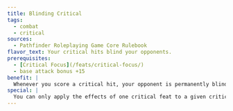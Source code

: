 ```yaml
---
title: Blinding Critical
tags:
  - combat
  - critical
sources:
  - Pathfinder Roleplaying Game Core Rulebook
flavor_text: Your critical hits blind your opponents.
prerequisites:
  - [Critical Focus](/feats/critical-focus/)
  - base attack bonus +15
benefit: |
  Whenever you score a critical hit, your opponent is permanently blinded. A successful Fortitude save reduces this to dazzled for 1d4 rounds. The DC of this Fortitude save is equal to 10 + your base attack bonus. This feat has no effect on creatures that do not rely on eyes for sight or creatures with more than two eyes (although multiple critical hits might cause blindness, at the GM's discretion). Blindness can be cured by *heal, regeneration, remove blindness, *or similar abilities.
special: |
  You can only apply the effects of one critical feat to a given critical hit unless you possess [Critical Mastery](/feats/critical-mastery/).
---
```


